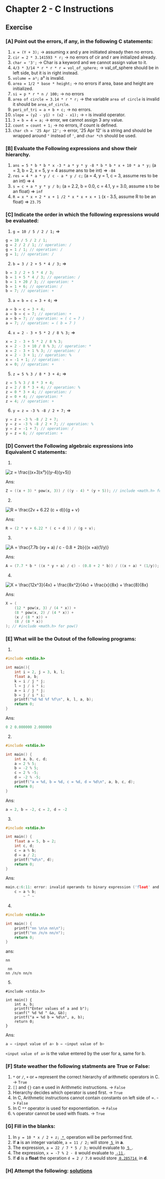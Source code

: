 # Chapter 2 - C Instructions

## Exercise

### [A] Point out the errors, if any, in the following C statements:
1. `x = (Y + 3);` -> assuming x and y are iniitiated already then no errors.
2. `cir = 2 * 3.141593 * r;` -> no errors of cir and r are initialized already.
3. `char = '3';` -> Char is a keyword and we cannot assign value to it.
4. `4/3 * 3/14 * r * r * r = vol_of_sphere;` -> val_of_sphere should be in left side, but it is in right instead.
5. `volume = a³;` a³ is invalid.
6. `area = 1/2 * base * height;` -> no errors if area, base and height are initialized.
7. `si = p * r * n / 100;` -> no errors
8. `area of circle = 3.14 * r * r;` -> the variable `area of circle` is invalid it should be `area_of_circle`.
9. `peri_of_tri = a + b + c;` -> no errors.
10. `slope = (y2 - y1) ÷ (x2 - x1);` -> `÷` is invalid operator.
11. `3 = b = 4 = a;` -> error, we cannot assign 3 any value.
12. `count = count + 1;` -> no errors, if count is defined.
13. `char ch = '25 Apr 12';` -> error, '25 Apr 12' is a string and should be wrapped around `"` instead of `'`, and `char *ch` should be used.

### [B] Evaluate the Following expressions and show their hierarchy.
1. `ans = 5 * b * b * x -3 * a * y * y -8 * b * b * x + 10 * a * y;` (a = 3, b = 2, x = 5, y = 4 assume ans to be int) => `-84`
2. `res = 4 * a * y / c - a * y / c;` (a = 4, y = 1, c = 3, assume res to be an int) => `4`
3. `s = c + a * y * y / b;` (a = 2.2, b = 0.0, c = 4.1, y = 3.0, assume s to be an float) => `inf` 
4. `R = x * x + 2 * x + 1 /2 * x * x + x + 1` (x - 3.5, assume R to be an float) => `23.75`

### [C] Indicate the order in which the following expressions would be evaluated: 
1. `g = 10 / 5 / 2 / 1;` => 
```c
g = 10 / 5 / 2 / 1;
g = 2 / 2 / 1; // operation: /
g = 1 / 1; // operation: /
g = 1; // operation: /
```

2. `b = 3 / 2 + 5 * 4 / 3;` => 
```c
b = 3 / 2 + 5 * 4 / 3;
b = 1 + 5 * 4 / 3; // operation: /
b = 1 + 20 / 3; // operation: *
b = 1 + 6; // operation: /
b = 7; // operation: +
```

3. `a = b = c = 3 + 4;` => 
```c
a = b = c = 3 + 4; 
a = b = c = 7; // operation: + 
a = b = 7; // operation: = ( c = 7 ) 
a = 7; // operation: = ( b = 7 ) 
```

4. `x = 2 - 3 + 5 * 2 / 8 % 3;` => 
```c
x = 2 - 3 + 5 * 2 / 8 % 3; 
x = 2 - 3 + 10 / 8 % 3; // operation: * 
x = 2 - 3 + 1 % 3; // operation: / 
x = 2 - 3 + 1; // operation: % 
x = -1 + 1; // operation: - 
x = 0; // operation: + 
```

5. `z = 5 % 3 / 8 * 3 + 4;` => 
```c
z = 5 % 3 / 8 * 3 + 4;
z = 2 / 8 * 3 + 4; // operation: %
z = 0 * 3 + 4; // operation: /
z = 0 + 4; // operation: *
z = 4; // operation: +
```

6. `y = z = -3 % -8 / 2 + 7;` => 
```c
y = z = -3 % -8 / 2 + 7;
y = z = -3 % -8 / 2 + 7; // operation: %
y = z = -1 + 7; // operation: /
y = z = 6; // operation: +
```
### [D] Convert the Following algebraic expressions into Equivalent C statements:

1. 
![z = \frac{(x+3)x³}{(y-4)(y+5)}](../../assets/ch2/d1.png)

Ans:
```c
Z = ((x + 3) * pow(x, 3)) / ((y - 4) * (y + 5)); // include <math.h> for pow()
```

2. 
![R = \frac{2v + 6.22 (c + d)}{g + v}](../../assets/ch2/d2.png)

Ans:
```c
R = (2 * v + 6.22 * ( c + d )) / (g + v);
```

3. 
![A = \frac{7.7b (xy + a) / c - 0.8 + 2b}{(x +a)(1/y)}](../../assets/ch2/d3.png)

Ans:
```c
A = (7.7 * b * ((x * y + a) / c) - (0.8 + 2 * b)) / ((x + a) * (1/y));
```

4. 
![X = \frac{12x^3}{4x} + \frac{8x^2}{4x} + \frac{x}{8x} + \frac{8}{8x}](../../assets/ch2/d4.png)

Ans:
```c
X = (
    (12 * pow(x, 3) / (4 * x)) +
    (8 * pow(x, 2) / (4 * x)) +
    (x / (8 * x)) +
    (8 / (8 * x))
); // #include <math.h> for pow()
```

### [E] What will be the Outout of the following programs:
1. 
```c
#include <stdio.h>

int main(){
    int i = 2, j = 3, k, l;
    float a, b;
    k = i / j * j;
    l = j / i * i;
    a = i / j * j;
    b = j / i * i;
    printf("%d %d %f %f\n", k, l, a, b);
    return 0;
}
```

Ans: 
```c
0 2 0.000000 2.000000
```

2. 
```c
#include <stdio.h>

int main() {
    int a, b, c, d;
    a = 2 % 5;
    b = -2 % 5;
    c = 2 % -5;
    d = -2 % -5;
    printf("a = %d, b = %d, c = %d, d = %d\n", a, b, c, d);
    return 0;
}
```

Ans:
```c
a = 2, b = -2, c = 2, d = -2
```

3.
```c
#include <stdio.h>

int main() {
    float a = 5, b = 2;
    int c, d;
    c = a % b;
    d = a / 2;
    printf("%d\n", d);
    return 0;
}
```
Ans:
```c
main.c:6:11: error: invalid operands to binary expression ('float' and 'float')
    c = a % b;
        ~ ^ ~
```

4. 
```c
#include <stdio.h>

int main() {
    printf("nn \n\n nn\n");
    printf("nn /n/n nn/n");
    return 0;
}
```
ans:
```
nn 

 nn
nn /n/n nn/n
```

5. 
```
#include <stdio.h>

int main() {
    int a, b;
    printf("Enter values of a and b");
    scanf(" %d %d " &a, &b);
    printf("a = %d b = %d\n", a, b);
    return 0;
}
```

Ans:
```c
a = <input value of a> b = <input value of b>
``` 
`<input value of a>` is the value entered by the user for a, same for b.

### [F] State weather the following statments are True or False:
1. `*` or `/`, `+` or `=` represent the correct hierarchy of arithmetic operators in C. -> `True`
2. `[]` and `{}` can e used in Arithmetic instructions. -> `False`
3. Hierarchy decides which operator is used first. -> `True`
4. In C, Arithmetic instructions cannot contain constants on left side of =. -> `False`
5. In C `**` operator is used for exponentiation. -> `False`
6. `%` operator cannot be used with floats. -> `True`

### [G] Fill in the blanks:
1. In `y = 10 * x / 2 + z;` <u>&nbsp;`*`&nbsp;</u> operation will be performed first.
2. If **a** is an integer variable, `a = 11 / 2;` will store <u>&nbsp;`5`&nbsp;</u> in **a**.
3. The expression, `a = 22 / 7 * 5 / 3;` would evaluate to <u> &nbsp;`5` &nbsp;</u>. 
4. The expression, `x = -7 % 2 - 8` would evaluate to <u>&nbsp;`-11`&nbsp;</u>. 
5. If **d** is a **float** the operation `d = 2 / 7.0` would store <u>&nbsp;`0.285714`&nbsp;</u> in **d**.

### [H] Attempt the following: [solutions](./H/)
